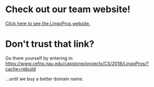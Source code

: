 # Check out our team website!

[Click here to see the LingoPros website.](https://cefns.nau.edu.com/capstone/projects/CS/2018/LingoPros/)


# Don't trust that link?
  Go there yourself by entering in: https://www.cefns.nau.edu/capstone/projects/CS/2018/LingoPros/?cache=rebuild

  ...until we buy a better domain name.
